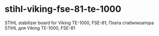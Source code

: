 # stihl-viking-fse-81-te-1000
 STIHL stabilizer board for Viking TE-1000, FSE-81; Плата стабилизатора STIHL для Viking TE-1000, FSE-81
